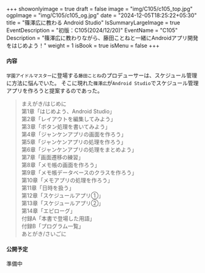 +++
showonlyimage = true
draft = false
image = "img/C105/c105_top.jpg"
ogpImage = "img/C105/c105_og.jpg"
date = "2024-12-05T18:25:22+05:30"
title = "篠澤広に教わる Android Studio"
IsSummaryLargeImage = true
EventDescription = "初版：C105(2024/12/20)"
EventName = "C105"
Description = "篠澤広に教わりながら、藤田ことねと一緒にAndroidアプリ開発をはじめよう！"
weight = 1
isBook = true
isMenu = false
+++
#### 内容
`学園アイドルマスター`に登場する`藤田ことね`のプロデューサーは、スケジュール管理に方法に悩んでいた。
そこに現れた`篠澤広`が`Android Studio`でスケジュール管理アプリを作ろうと提案するのであった。

> まえがき/はじめに <br>
> 第1章「はじめよう、Android Studio」<br>
> 第2章「レイアウトを編集してみよう」<br>
> 第3章「ボタン処理を書いてみよう」<br>
> 第4章「ジャンケンアプリの画面を作ろう」<br>
> 第5章「ジャンケンアプリの処理を作ろう」<br>
> 第6章「ジャンケンアプリの処理をまとめよう」<br>
> 第7章「画面遷移の練習」<br>
> 第8章「メモ帳の画面を作ろう」<br>
> 第9章「メモ帳データベースのクラスを作ろう」<br>
> 第10章「メモアプリの処理を作ろう」<br>
> 第11章「日時を扱う」<br>
> 第12章「スケジュールアプリ①」<br>
> 第13章「スケジュールアプリ②」<br>
> 第14章「エピローグ」<br>
> 付録A「本書で登場した用語」<br>
> 付録B「プログラム一覧」<br>
> あとがき/さいごに

#### 公開予定
準備中